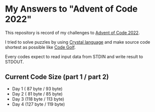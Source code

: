 # My Answers to "Advent of Code 2022"

This repository is record of my challenges to [Advent of Code 2022](https://adventofcode.com/2022).

I tried to solve puzzles by using [Crystal language](https://crystal-lang.org/) and make source code shortest as possible like [Code Golf](https://en.wikipedia.org/wiki/Code_golf).

Every codes expect to read input data from STDIN and write result to STDOUT.

## Current Code Size (part 1 / part 2)

- Day  1 ( 87 byte /  93 byte)
- Day  2 ( 81 byte /  85 byte)
- Day  3 (118 byte / 113 byte)
- Day  4 (127 byte / 119 byte)
